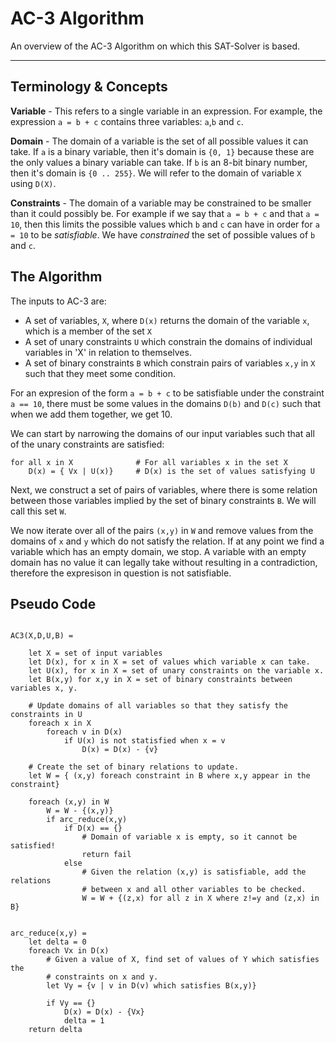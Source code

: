 
# AC-3 Algorithm

An overview of the AC-3 Algorithm on which this SAT-Solver is based.

---

## Terminology & Concepts

**Variable** - This refers to a single variable in an expression. For example,
the expression `a = b + c` contains three variables: `a`,`b` and `c`.

**Domain** - The domain of a variable is the set of all possible values it
can take. If `a` is a binary variable, then it's domain is `{0, 1}` because
these are the only values a binary variable can take. If `b` is an 8-bit
binary number, then it's domain is `{0 .. 255}`. We will refer to the domain
of variable `X` using `D(X)`.

**Constraints** - The domain of a variable may be constrained to be smaller
than it could possibly be. For example if we say that `a = b + c` and that
`a = 10`, then this limits the possible values which `b` and `c` can have
in order for `a = 10` to be *satisfiable*. We have *constrained* the
set of possible values of `b` and `c`.


## The Algorithm

The inputs to AC-3 are:

- A set of variables, `X`, where `D(x)` returns the domain of the variable
  `x`, which is a member of the set `X`
- A set of unary constraints `U` which constrain the domains of individual
  variables in 'X' in relation to themselves.
- A set of binary constraints `B` which constrain pairs of variables `x,y`
  in `X` such that they meet some condition.

For an expresion of the form `a = b + c` to be satisfiable under the
constraint `a == 10`, there must be some values in the domains `D(b)` and
`D(c)` such that when we add them together, we get 10.

We can start by narrowing the domains of our input variables such that all
of the unary constraints are satisfied:

```
for all x in X              # For all variables x in the set X
    D(x) = { Vx | U(x)}     # D(x) is the set of values satisfying U
```

Next, we construct a set of pairs of variables, where there is some
relation between those variables implied by the set of binary constraints
`B`. We will call this set `W`.

We now iterate over all of the pairs `(x,y)` in `W` and remove values from
the domains of `x` and `y` which do not satisfy the relation. If at any
point we find a variable which has an empty domain, we stop. A variable
with an empty domain has no value it can legally take without resulting in
a contradiction, therefore the expresison in question is not satisfiable.

## Pseudo Code

```

AC3(X,D,U,B) = 

    let X = set of input variables
    let D(x), for x in X = set of values which variable x can take.
    let U(x), for x in X = set of unary constraints on the variable x.
    let B(x,y) for x,y in X = set of binary constraints between variables x, y.
    
    # Update domains of all variables so that they satisfy the constraints in U
    foreach x in X
        foreach v in D(x)
            if U(x) is not statisfied when x = v
                D(x) = D(x) - {v}
    
    # Create the set of binary relations to update.
    let W = { (x,y) foreach constraint in B where x,y appear in the constraint}
    
    foreach (x,y) in W
        W = W - {(x,y)}
        if arc_reduce(x,y)
            if D(x) == {}
                # Domain of variable x is empty, so it cannot be satisfied!
                return fail
            else
                # Given the relation (x,y) is satisfiable, add the relations
                # between x and all other variables to be checked.
                W = W + {(z,x) for all z in X where z!=y and (z,x) in B}


arc_reduce(x,y) = 
    let delta = 0
    foreach Vx in D(x)
        # Given a value of X, find set of values of Y which satisfies the
        # constraints on x and y.
        let Vy = {v | v in D(v) which satisfies B(x,y)}

        if Vy == {}
            D(x) = D(x) - {Vx}
            delta = 1
    return delta
```

